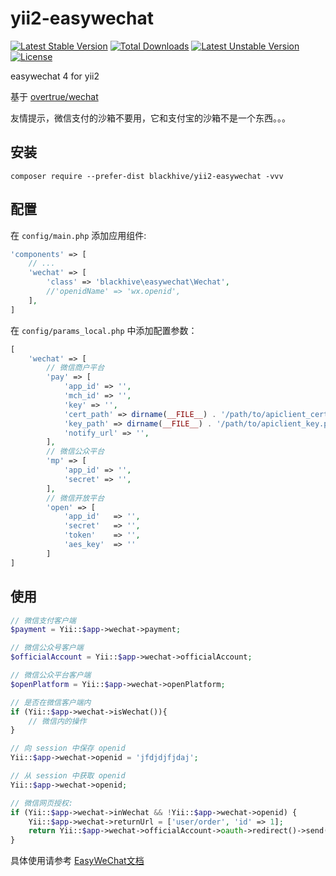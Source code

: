 # yii2-easywechat

[![Latest Stable Version](https://poser.pugx.org/blackhive/yii2-easywechat/v/stable)](https://packagist.org/packages/blackhive/yii2-easywechat)
[![Total Downloads](https://poser.pugx.org/blackhive/yii2-easywechat/downloads)](https://packagist.org/packages/blackhive/yii2-easywechat)
[![Latest Unstable Version](https://poser.pugx.org/blackhive/yii2-easywechat/v/unstable)](https://packagist.org/packages/blackhive/yii2-easywechat)
[![License](https://poser.pugx.org/blackhive/yii2-easywechat/license)](https://packagist.org/packages/blackhive/yii2-easywechat)

easywechat 4 for yii2

基于 [overtrue/wechat](https://github.com/overtrue/wechat)

友情提示，微信支付的沙箱不要用，它和支付宝的沙箱不是一个东西。。。

## 安装

```shell
composer require --prefer-dist blackhive/yii2-easywechat -vvv
```

## 配置

在 `config/main.php` 添加应用组件:

```php
'components' => [
	// ...
	'wechat' => [
		'class' => 'blackhive\easywechat\Wechat',
		//'openidName' => 'wx.openid',
	],
]
```

在 `config/params_local.php` 中添加配置参数：

```php
[
    'wechat' => [
        // 微信商户平台
        'pay' => [
            'app_id' => '',
            'mch_id' => '',
            'key' => '',
            'cert_path' => dirname(__FILE__) . '/path/to/apiclient_cert.pem', // 绝对路径！！！！
            'key_path' => dirname(__FILE__) . '/path/to/apiclient_key.pem',  // 绝对路径！！！！
            'notify_url' => '',
        ],
        // 微信公众平台
        'mp' => [
            'app_id' => '',
            'secret' => '',
        ],
        // 微信开放平台
        'open' => [
            'app_id'   => '',
            'secret'   => '',
            'token'    => '',
            'aes_key'  => ''
        ]
]
```

## 使用

```php
// 微信支付客户端
$payment = Yii::$app->wechat->payment;

// 微信公众号客户端
$officialAccount = Yii::$app->wechat->officialAccount;

// 微信公众平台客户端
$openPlatform = Yii::$app->wechat->openPlatform;

// 是否在微信客户端内
if (Yii::$app->wechat->isWechat()){
    // 微信内的操作
}

// 向 session 中保存 openid
Yii::$app->wechat->openid = 'jfdjdjfjdaj';

// 从 session 中获取 openid
Yii::$app->wechat->openid;

// 微信网页授权:
if (Yii::$app->wechat->inWechat && !Yii::$app->wechat->openid) {
    Yii::$app->wechat->returnUrl = ['user/order', 'id' => 1];
    return Yii::$app->wechat->officialAccount->oauth->redirect()->send();
}
```

具体使用请参考 [EasyWeChat文档](https://www.easywechat.com/docs/master)
